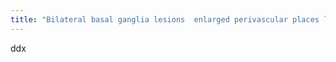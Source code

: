 ```yaml
---
title: "Bilateral basal ganglia lesions  enlarged perivascular places lacunar infarction mineralization manganese toxicity HIE neoplasm (lymphoma, astrocytoma) NF 1 Toxin /drug abuse"
---
```

ddx

